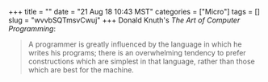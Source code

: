 +++
title = ""
date = "21 Aug 18 10:43 MST"
categories = ["Micro"]
tags = []
slug = "wvvbSQTmsvCwuj"
+++
Donald Knuth's *The Art of Computer Programming*:
> A programmer is greatly influenced by the language in which he writes his programs; there is an overwhelming tendency to prefer constructions which are simplest in that language, rather than those which are best for the machine.
